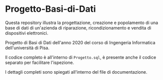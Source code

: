 # Progetto-Basi-di-Dati
Questa repository illustra la progettazione, creazione e popolamento di una base di dati di un'azienda di riparazione, ricondizionamento e vendita di dispositivi elettronici.

Progetto di Basi di Dati dell'anno 2020 del corso di Ingengeria Informatica dell'università di Pisa.

Il codice completo è all'interno di `Progetto.sql`, è presente anche il codice separato per facilitare l'ispezione.  

I dettagli completi sono spiegati all'interno del file di documentazione.

